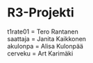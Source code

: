 # R3-Projekti

t1rate01 = Tero Rantanen  
saattaja = Janita Kaikkonen  
akulonpa = Alisa Kulonpää  
cerveku = Art Karimäki  
